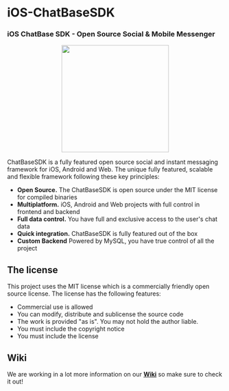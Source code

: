# iOS-ChatBaseSDK
### iOS ChatBase SDK - Open Source Social & Mobile Messenger
<p align="center">
<img target="_blank" src="https://user-images.githubusercontent.com/5912641/35004347-07042186-faf0-11e7-9f9b-38484052a583.png" height="250" width="250"/>
</p>
ChatBaseSDK is a fully featured open source social and instant messaging framework for iOS, Android and Web. The unique fully featured, scalable and flexible framework following these key principles:

- **Open Source.** The ChatBaseSDK is open source under the MIT license for compiled binaries
- **Multiplatform.** iOS, Android and Web projects with full control in frontend and backend
- **Full data control.** You have full and exclusive access to the user's chat data
- **Quick integration.** ChatBaseSDK is fully featured out of the box
- **Custom Backend** Powered by MySQL, you have true control of all the project

## The license
This project uses the MIT license which is a commercially friendly open source license. The license has the following features:

+ Commercial use is allowed
+ You can modify, distribute and sublicense the source code
+ The work is provided "as is". You may not hold the author liable.
+ You must include the copyright notice
+ You must include the license 

## Wiki
We are working in a lot more information on our [**Wiki**](https://github.com/ChatBaseSDK/iOS-ChatBaseSDK/wiki) so make sure to check it out! 
